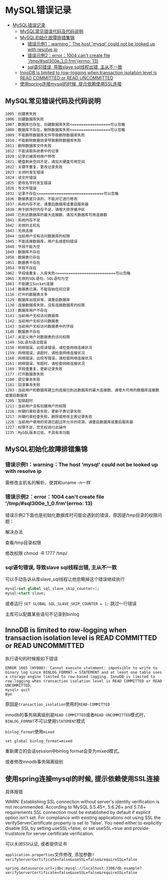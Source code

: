# MySQL错误记录

<!-- TOC -->

- [MySQL错误记录](#mysql错误记录)
    - [MySQL常见错误代码及代码说明](#mysql常见错误代码及代码说明)
    - [MySQL初始化故障排错集锦](#mysql初始化故障排错集锦)
        - [错误示例1：warning：The host 'mysql' could not be looked up with resolve ip](#错误示例1warningthe-host-mysql-could-not-be-looked-up-with-resolve-ip)
        - [错误示例2：error：1004 can't create file '/tmp/#sql300e_1_0.frm'(errno: 13)](#错误示例2error1004-cant-create-file-tmpsql300e_1_0frmerrno-13)
        - [sql语句错误, 导致slave sql线程出错, 主从不一致](#sql语句错误-导致slave-sql线程出错-主从不一致)
    - [InnoDB is limited to row-logging when transaction isolation level is READ COMMITTED or READ UNCOMMITTED](#innodb-is-limited-to-row-logging-when-transaction-isolation-level-is-read-committed-or-read-uncommitted)
    - [使用spring连接mysql的时候, 提示依赖使用SSL连接](#使用spring连接mysql的时候-提示依赖使用ssl连接)

<!-- /TOC -->

## MySQL常见错误代码及代码说明

```shell
1005：创建表失败
1006：创建数据库失败
1007：数据库已存在，创建数据库失败<=================可以忽略
1008：数据库不存在，删除数据库失败<=================可以忽略
1009：不能删除数据库文件导致删除数据库失败
1010：不能删除数据目录导致删除数据库失败
1011：删除数据库文件失败
1012：不能读取系统表中的记录
1020：记录已被其他用户修改
1021：硬盘剩余空间不足，请加大硬盘可用空间
1022：关键字重复，更改记录失败
1023：关闭时发生错误
1024：读文件错误
1025：更改名字时发生错误
1026：写文件错误
1032：记录不存在<=============================可以忽略
1036：数据表是只读的，不能对它进行修改
1037：系统内存不足，请重启数据库或重启服务器
1038：用于排序的内存不足，请增大排序缓冲区
1040：已到达数据库的最大连接数，请加大数据库可用连接数
1041：系统内存不足
1042：无效的主机名
1043：无效连接
1044：当前用户没有访问数据库的权限
1045：不能连接数据库，用户名或密码错误
1048：字段不能为空
1049：数据库不存在
1050：数据表已存在
1051：数据表不存在
1054：字段不存在
1062：字段值重复，入库失败<==========================可以忽略
1065：无效的SQL语句，SQL语句为空
1081：不能建立Socket连接
1114：数据表已满，不能容纳任何记录
1116：打开的数据表太多
1129：数据库出现异常，请重启数据库
1130：连接数据库失败，没有连接数据库的权限
1133：数据库用户不存在
1141：当前用户无权访问数据库
1142：当前用户无权访问数据表
1143：当前用户无权访问数据表中的字段
1146：数据表不存在
1147：未定义用户对数据表的访问权限
1149：SQL语句语法错误
1158：网络错误，出现读错误，请检查网络连接状况
1159：网络错误，读超时，请检查网络连接状况
1160：网络错误，出现写错误，请检查网络连接状况
1161：网络错误，写超时，请检查网络连接状况
1169：字段值重复，更新记录失败
1177：打开数据表失败
1180：提交事务失败
1181：回滚事务失败
1203：当前用户和数据库建立的连接已到达数据库的最大连接数，请增大可用的数据库连接数或重启数据库
1205：加锁超时
1211：当前用户没有创建用户的权限
1216：外键约束检查失败，更新子表记录失败
1217：外键约束检查失败，删除或修改主表记录失败
1226：当前用户使用的资源已超过所允许的资源，请重启数据库或重启服务器
1227：权限不足，您无权进行此操作
1235：MySQL版本过低，不具有本功能
```

## MySQL初始化故障排错集锦

### 错误示例1：warning：The host 'mysql' could not be looked up with resolve ip

需修改主机名的解析，使其和uname -n一样

### 错误示例2：error：1004 can't create file '/tmp/#sql300e_1_0.frm'(errno: 13)

错误示例2下面也是初始化数据库时可能会遇到的错误，原因是/tmp目录的权限问题：

解决办法

查看/tmp目录权限

修改权限   chmod -R 1777 /tmp/

### sql语句错误, 导致slave sql线程出错, 主从不一致

可以手动告诉从库slave_sql线程让他忽略掉这个错误继续执行

```sql
mysql>set global sql_slave_skip_counter=1;
mysql>start slave;
```

或者运行 `SET GLOBAL SQL_SLAVE_SKIP_COUNTER = 1;` 跳过一行错误

主库可以配置某些语句不记录到binlog

## InnoDB is limited to row-logging when transaction isolation level is READ COMMITTED or READ UNCOMMITTED

执行语句的时候报如下错误

```shell
ERROR 1665 (HY000): Cannot execute statement: impossible to write to binary log since BINLOG_FORMAT = STATEMENT and at least one table uses a storage engine limited to row-based logging. InnoDB is limited to row-logging when transaction isolation level is READ COMMITTED or READ UNCOMMITTED.
mysql> quit
Bye
```

原因是`transaction_isolation`使用的`READ-COMMITTED`

innodb的事务隔离级别是`READ COMMITTED`或者`READ UNCOMMITTED`模式时，`BINLOG_FORMAT`不可以使用`STATEMENT`模式

`binlog_format`使用`mixed`

    set global binlog_format=mixed

重新建立的会话session中binlog format会变为mixed模式。

或者修改innodb事务隔离级别

## 使用spring连接mysql的时候, 提示依赖使用SSL连接

具体报错

WARN: Establishing SSL connection without server's identity verification is not recommended. According to MySQL 5.5.45+, 5.6.26+ and 5.7.6+ requirements SSL connection must be established by default if explicit option isn't set. For compliance with existing applications not using SSL the verifyServerCertificate property is set to 'false'. You need either to explicitly disable SSL by setting useSSL=false, or set useSSL=true and provide truststore for server certificate verification.

可以关闭SSl认证, 或者提供证书

`application.properties`文件修改, 添加参数`?verifyServerCertificate=false&useSSL=false&requireSSL=false`

```shell
spring.datasource.url=jdbc:mysql://localhost:3306/db_example?verifyServerCertificate=false&useSSL=false&requireSSL=false
```
